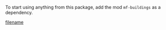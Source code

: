 To start using anything from this package, add the mod `mf-buildings` as a dependency.

[filename](lumber-mill.md ':include')